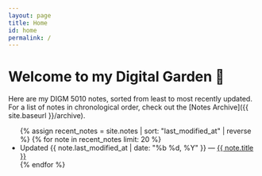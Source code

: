 ```yaml
---
layout: page
title: Home
id: home
permalink: /
---
```


# Welcome to my Digital Garden &#127793;

Here are my DIGM 5010 notes, sorted from least to most recently updated. For a list of notes in chronological order, check out the [Notes Archive]({{ site.baseurl }}/archive).

<ul>
  {% assign recent_notes = site.notes | sort: "last_modified_at" | reverse %}
  {% for note in recent_notes limit: 20 %}
    <li>
      Updated {{ note.last_modified_at | date: "%b %d, %Y" }} — <a class="internal-link" href="{{ site.baseurl }}{{ note.url }}">{{ note.title }}</a>
    </li>
  {% endfor %}
</ul>

<style>
  .wrapper {
    max-width: 46em;
  }
</style>
